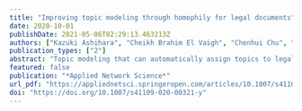 ```yaml
---
title: "Improving topic modeling through homophily for legal documents"
date: 2020-10-01
publishDate: 2021-05-06T02:29:13.463213Z
authors: ["Kazuki Ashihara", "Cheikh Brahim El Vaigh", "Chenhui Chu", "Benjamin Renoust", "Noriko Okubo", "Noriko Takemura", "Yuta Nakashima", "Hajime Nagahara"]
publication_types: ["2"]
abstract: "Topic modeling that can automatically assign topics to legal documents is very important in the domain of computational law. The relevance of the modeled topics strongly depends on the legal context they are used in. On the other hand, references to laws and prior cases are key elements for judges to rule on a case. Taken together, these references form a network, whose structure can be analysed with network analysis. However, the content of the referenced documents may not be always accessed. Even in that case, the reference structure itself shows that documents share latent similar characteristics. We propose to use this latent structure to improve topic modeling of law cases using document homophily. In this paper, we explore the use of homophily networks extracted from two types of references: prior cases and statute laws, to enhance topic modeling on legal case documents. We conduct in detail, an analysis on a dataset consisting of rich legal cases, i.e., the COLIEE dataset, to create these networks. The homophily networks consist of nodes for legal cases, and edges with weights for the two families of references between the case nodes. We further propose models to use the edge weights for topic modeling. In particular, we propose a cutting model and a weighting model to improve the relational topic model (RTM). The cutting model uses edges with weights higher than a threshold as document links in RTM; the weighting model uses the edge weights to weight the link probability function in RTM. The weights can be obtained either from the co-citations or from the cosine similarity based on an embedding of the homophily networks. Experiments show that the use of the homophily networks for topic modeling significantly outperforms previous studies, and the weighting model is more effective than the cutting model."
featured: false
publication: "*Applied Network Science*"
url_pdf: "https://appliednetsci.springeropen.com/articles/10.1007/s41109-020-00321-y"
doi: "https://doi.org/10.1007/s41109-020-00321-y"
---
```


